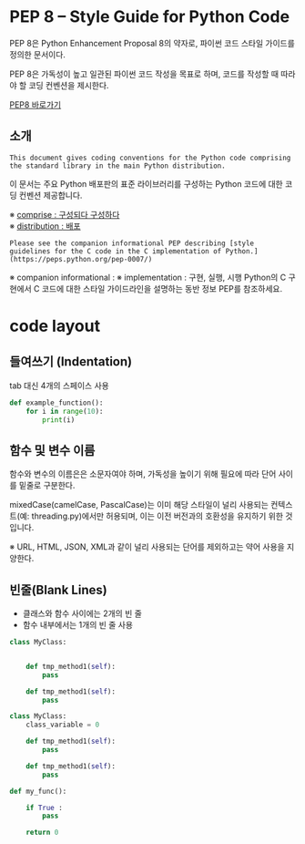 # PEP 8 – Style Guide for Python Code

PEP 8은 Python Enhancement Proposal 8의 약자로, 파이썬 코드 스타일 가이드를 정의한 문서이다.

PEP 8은 가독성이 높고 일관된 파이썬 코드 작성을 목표로 하며, 코드를 작성할 때 따라야 할 코딩 컨벤션을 제시한다.

[PEP8 바로가기](https://peps.python.org/pep-0008/)


## 소개 

`This document gives coding conventions for the Python code comprising the standard library in the main Python distribution. `

이 문서는 주요 Python 배포판의 표준 라이브러리를 구성하는 Python 코드에 대한 코딩 컨벤션 제공합니다. 

※ [comprise : 구성되다 구성하다](https://en.dict.naver.com/#/entry/enko/9594cc74db8a40e2b51777b08b116ab9)    
※ [distribution : 배포](https://en.dict.naver.com/#/entry/enko/ba8a99e432ba4bf181eff3567c96fc39)


`Please see the companion informational PEP describing [style guidelines for the C code in the C implementation of Python.](https://peps.python.org/pep-0007/)`

※ companion informational : 
※ implementation : 구현, 실행, 시행
Python의 C 구현에서 C 코드에 대한 스타일 가이드라인을 설명하는 동반 정보 PEP를 참조하세요.




# code layout
## 들여쓰기 (Indentation)

tab 대신 4개의 스페이스 사용

``` python 
def example_function():
    for i in range(10):
        print(i)
```


## 함수 및 변수 이름

함수와 변수의 이름은은 소문자여야 하며, 가독성을 높이기 위해 필요에 따라 단어 사이를 밑줄로 구분한다.

mixedCase(camelCase, PascalCase)는 이미 해당 스타일이 널리 사용되는 컨텍스트(예: threading.py)에서만 허용되며, 이는 이전 버전과의 호환성을 유지하기 위한 것입니다.

※ URL, HTML, JSON, XML과 같이 널리 사용되는 단어를 제외하고는 약어 사용을 지양한다.






## 빈줄(Blank Lines)

- 클래스와 함수 사이에는 2개의 빈 줄
- 함수 내부에서는 1개의 빈 줄 사용


``` python
class MyClass:


    def tmp_method1(self):
        pass

    def tmp_method1(self):
        pass
```

``` python
class MyClass:
    class_variable = 0

    def tmp_method1(self):
        pass

    def tmp_method1(self):
        pass
```
    

``` python
def my_func():

    if True :
        pass

    return 0
```


